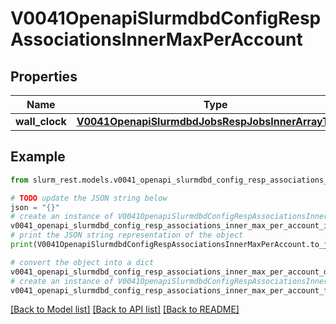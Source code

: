 # V0041OpenapiSlurmdbdConfigRespAssociationsInnerMaxPerAccount


## Properties

Name | Type | Description | Notes
------------ | ------------- | ------------- | -------------
**wall_clock** | [**V0041OpenapiSlurmdbdJobsRespJobsInnerArrayTaskId**](V0041OpenapiSlurmdbdJobsRespJobsInnerArrayTaskId.md) |  | [optional] 

## Example

```python
from slurm_rest.models.v0041_openapi_slurmdbd_config_resp_associations_inner_max_per_account import V0041OpenapiSlurmdbdConfigRespAssociationsInnerMaxPerAccount

# TODO update the JSON string below
json = "{}"
# create an instance of V0041OpenapiSlurmdbdConfigRespAssociationsInnerMaxPerAccount from a JSON string
v0041_openapi_slurmdbd_config_resp_associations_inner_max_per_account_instance = V0041OpenapiSlurmdbdConfigRespAssociationsInnerMaxPerAccount.from_json(json)
# print the JSON string representation of the object
print(V0041OpenapiSlurmdbdConfigRespAssociationsInnerMaxPerAccount.to_json())

# convert the object into a dict
v0041_openapi_slurmdbd_config_resp_associations_inner_max_per_account_dict = v0041_openapi_slurmdbd_config_resp_associations_inner_max_per_account_instance.to_dict()
# create an instance of V0041OpenapiSlurmdbdConfigRespAssociationsInnerMaxPerAccount from a dict
v0041_openapi_slurmdbd_config_resp_associations_inner_max_per_account_from_dict = V0041OpenapiSlurmdbdConfigRespAssociationsInnerMaxPerAccount.from_dict(v0041_openapi_slurmdbd_config_resp_associations_inner_max_per_account_dict)
```
[[Back to Model list]](../README.md#documentation-for-models) [[Back to API list]](../README.md#documentation-for-api-endpoints) [[Back to README]](../README.md)


